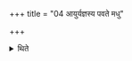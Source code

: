 +++
title = "04 आयुर्यज्ञस्य पवते मधु"

+++

<details><summary>थिते</summary>

आयुर्यज्ञस्य पवते मधु प्रियं पिता देवानां जनिता विभावसुः । दधाति रत्नं स्वधयोरपीच्यं मदिन्तमो मत्सर इन्द्रियो रस इत्यश्वस्य ग्रीवासु सौवर्णनिष्कं प्रतिमुच्याग्निस्ते वाजिन्युङ्ङनु त्वारभ इति वालधावश्वमन्वारभ्य बहिष्पवमानं सर्पन्त्यग्निर्मूर्धेति ४
</details>

